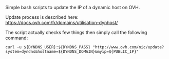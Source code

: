Simple bash scripts to update the IP of a dynamic host on OVH.

Update process is described here: https://docs.ovh.com/fr/domains/utilisation-dynhost/

The script actually checks few things then simply call the following command:

```
curl -u ${DYNDNS_USER}:${DYNDNS_PASS} "http://www.ovh.com/nic/update?system=dyndns&hostname=${DYNDNS_DOMAIN}&myip=${PUBLIC_IP}"
```
